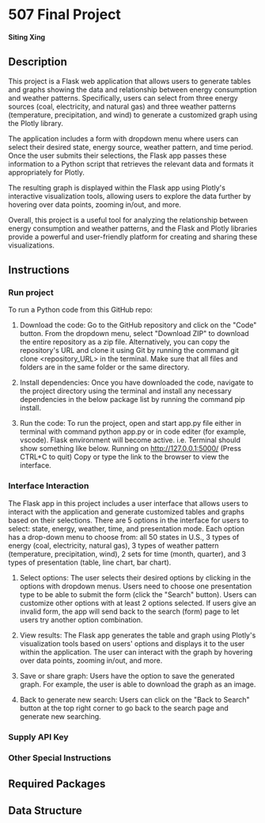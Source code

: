 <h1>507 Final Project</h1>
<h4>Siting Xing</h4>

<h2>Description</h2>
This project is a Flask web application that allows users to generate tables and graphs showing the data and relationship between energy consumption and weather patterns. Specifically, users can select from three energy sources (coal, electricity, and natural gas) and three weather patterns (temperature, precipitation, and wind) to generate a customized graph using the Plotly library.

The application includes a form with dropdown menu where users can select their desired state, energy source, weather pattern, and time period. Once the user submits their selections, the Flask app passes these information to a Python script that retrieves the relevant data and formats it appropriately for Plotly.

The resulting graph is displayed within the Flask app using Plotly's interactive visualization tools, allowing users to explore the data further by hovering over data points, zooming in/out, and more.

Overall, this project is a useful tool for analyzing the relationship between energy consumption and weather patterns, and the Flask and Plotly libraries provide a powerful and user-friendly platform for creating and sharing these visualizations.

<h2>Instructions</h2>
<h3>Run project</h3>
To run a Python code from this GitHub repo:

1. Download the code: Go to the GitHub repository and click on the "Code" button. From the dropdown menu, select "Download ZIP" to download the entire repository as a zip file. Alternatively, you can copy the repository's URL and clone it using Git by running the command git clone <repository_URL> in the terminal. Make sure that all files and folders are in the same folder or the same directory.

2. Install dependencies: Once you have downloaded the code, navigate to the project directory using the terminal and install any necessary dependencies in the below package list by running the command pip install.

3. Run the code: To run the project, open and start app.py file either in terminal with command python app.py or in code editer (for example, vscode). Flask environment will become active. i.e. Terminal should show something like below.
Running on http://127.0.0.1:5000/
(Press CTRL+C to quit)
Copy or type the link to the browser to view the interface.

<h3>Interface Interaction</h3>
The Flask app in this project includes a user interface that allows users to interact with the application and generate customized tables and graphs based on their selections. There are 5 options in the interface for users to select: state, energy, weather, time, and presentation mode. Each option has a drop-down menu to choose from: all 50 states in U.S., 3 types of energy (coal, electricity, natural gas), 3 types of weather pattern (temperature, precipitation, wind), 2 sets for time (month, quarter), and 3 types of presentation (table, line chart, bar chart).

1. Select options: The user selects their desired options by clicking in the options with dropdown menus. Users need to choose one presentation type to be able to submit the form (click the "Search" button). Users can customize other options with at least 2 options selected. If users give an invalid form, the app will send back to the search (form) page to let users try another option combination.

2. View results: The Flask app generates the table and graph using Plotly's visualization tools based on users' options and displays it to the user within the application. The user can interact with the graph by hovering over data points, zooming in/out, and more.

3. Save or share graph: Users have the option to save the generated graph. For example, the user is able to download the graph as an image.

4. Back to generate new search: Users can click on the "Back to Search" button at the top right corner to go back to the search page and generate new searching.

<h3>Supply API Key</h3>
<h3>Other Special Instructions</h3>

<h2>Required Packages</h2>

<h2>Data Structure</h2>
